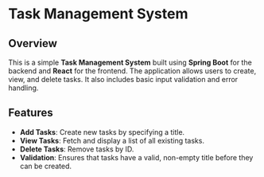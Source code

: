 # Task Management System

## Overview
This is a simple **Task Management System** built using **Spring Boot** for the backend and **React** for the frontend. The application allows users to create, view, and delete tasks. It also includes basic input validation and error handling.

## Features
- **Add Tasks**: Create new tasks by specifying a title.
- **View Tasks**: Fetch and display a list of all existing tasks.
- **Delete Tasks**: Remove tasks by ID.
- **Validation**: Ensures that tasks have a valid, non-empty title before they can be created.
